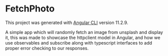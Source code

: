 # FetchPhoto

This project was generated with [Angular CLI](https://github.com/angular/angular-cli) version 11.2.9.

A simple app which will randomly fetch an image from unsplash and display it, this was made to showcase the httpclient model in Angular,
and how we use observables and subscribe along with typescript interfaces to add proper error checking to our responses.
